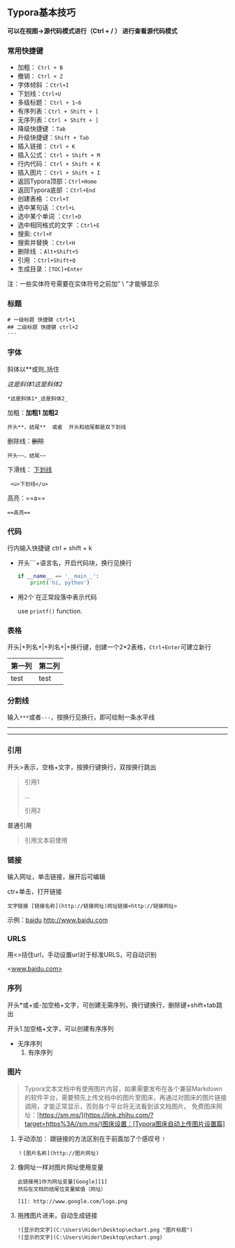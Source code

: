 ## Typora基本技巧

**可以在视图->源代码模式进行（Ctrl + / ） 进行查看源代码模式**

### 常用快捷键

- 加粗： `Ctrl + B`
- 撤销： `Ctrl + Z`
- 字体倾斜 ：`Ctrl+I`
- 下划线：`Ctrl+U`
- 多级标题： `Ctrl + 1~6`
- 有序列表：`Ctrl + Shift + [`
- 无序列表：`Ctrl + Shift + ]`
- 降级快捷键 ：`Tab`
- 升级快捷键：`Shift + Tab`
- 插入链接： `Ctrl + K`
- 插入公式： `Ctrl + Shift + M`
- 行内代码： `Ctrl + Shift + K`
- 插入图片： `Ctrl + Shift + I`
- 返回Typora顶部：`Ctrl+Home`
- 返回Typora底部 ：`Ctrl+End`
- 创建表格 ：`Ctrl+T`
- 选中某句话 ：`Ctrl+L`
- 选中某个单词 ：`Ctrl+D`
- 选中相同格式的文字 ：`Ctrl+E`
- 搜索: `Ctrl+F`
- 搜索并替换 ：`Ctrl+H`
- 删除线 ：`Alt+Shift+5`
- 引用 ：`Ctrl+Shift+Q`
- 生成目录：`[TOC]+Enter`

注：一些实体符号需要在实体符号之前加” \ ”才能够显示

### 标题

```
# 一级标题 快捷键 ctrl+1
## 二级标题 快捷键 ctrl+2
···
```

### 字体

斜体以**或则_括住

*这是斜体1*_这是斜体2_

```
*这是斜体1*_这是斜体2_
```

加粗：**加粗1**  __加粗2__

```
开头**，结尾**  或者  开头和结尾都是双下划线
```

删除线：~~删除~~

```
开头~~，结尾~~
```

下滑线： <u>下划线</u>

```
 <u>下划线</u>
```

高亮：==a==

```
==高亮==
```

### 代码

行内输入快捷键 ctrl + shift + k

- 开头```+语言名，开启代码块，换行见换行

  ```python
  if __name__ == '__main__':
      print('hi, python')
  ```


- 用2个`在正常段落中表示代码

  use `printf()` function.

### 表格

 开头|+列名+|+列名+|+换行键，创建一个2*2表格，`Ctrl+Enter`可建立新行 

| 第一列 | 第二列 |
| ------ | ------ |
| test   | test   |

### 分割线

输入`***`或者`---`，按换行见换行，即可绘制一条水平线

***

---

### 引用

开头>表示，空格+文字，按换行键换行，双按换行跳出

> 引用1
>
> ...
>
> 引用2

普通引用

> 引用文本前使用

### 链接

输入网址，单击链接，展开后可编辑

ctr+单击，打开链接

```
文字链接 [链接名称](http://链接网址)网址链接<http://链接网址>
```

示例：[baidu](http://baidu.com)         <http://www.baidu.com>

### URLS

用<>括住url，手动设置url对于标准URLS，可自动识别

<www.baidu.com>

### 序列

开头*或+或-加空格+文字，可创建无需序列，换行键换行，删除键+shift+tab跳出

开头1.加空格+文字，可以创建有序序列

- 无序序列
  1. 有序序列

### 图片

>  Typora文本文档中有使用图片内容，如果需要发布在各个兼容Markdown的软件平台，需要预先上传文档中的图片至图床，再通过对图床的图片链接调用，才能正常显示，否则各个平台将无法看到该文档图片。
> 免费图床网址：[https://sm.ms/](https://link.zhihu.com/?target=https%3A//sm.ms/)图床设置：[Typora图床自动上传图片设置篇] 

1. 手动添加： 跟链接的方法区别在于前面加了个感叹号 `!` 

   ```
   ！[图片名称](http://图片网址)
   ```

2. 像网址一样对图片网址使用变量

   ```
   此链接用1作为网址变量[Google][1]
   然后在文档的结尾位变量赋值（网址） 
   
   [1]: http://www.google.com/logo.png
   ```

3. 拖拽图片进来，自动生成链接

   ```
   ![显示的文字](C:\Users\Hider\Desktop\echart.png "图片标题")
   ![显示的文字](C:\Users\Hider\Desktop\echart.png)
   ```



